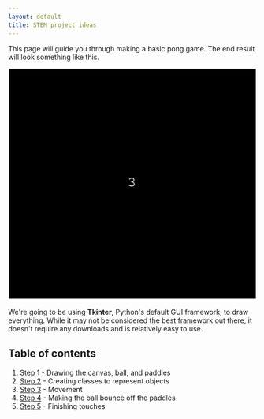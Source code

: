 ```yaml
---
layout: default
title: STEM project ideas
---
```


This page will guide you through making a basic pong game. The end result will look something like this.

![Ping pong game](https://github.com/ysthakur/arts-n-stem/blob/gh-pages/images/pong/Pong_final.gif?raw=true)

We're going to be using **Tkinter**, Python's default GUI framework, to draw everything. While it may not be considered the best framework out there, it doesn't require any downloads and is relatively easy to use.

## Table of contents

1. [Step 1](Step1.md) - Drawing the canvas, ball, and paddles
2. [Step 2](Step2.md) - Creating classes to represent objects
3. [Step 3](Step3.md) - Movement
4. [Step 4](Step4.md) - Making the ball bounce off the paddles
5. [Step 5](Step5.md) - Finishing touches
